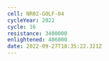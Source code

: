 ```yaml
---
cell: NR02-GOLF-04
cycleYear: 2022
cycle: 16
resistance: 3400000
enlightened: 406000
date: 2022-09-27T18:35:22.321Z
---
```

